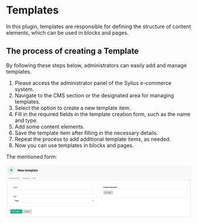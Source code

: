 # Templates

In this plugin, templates are responsible for defining the structure of content elements, which can be used in blocks and pages.

## The process of creating a Template

By following these steps below, administrators can easily add and manage templates.

1. Please access the administrator panel of the Sylius e-commerce system.
2. Navigate to the CMS section or the designated area for managing templates.
3. Select the option to create a new template item.
4. Fill in the required fields in the template creation form, such as the name and type.
5. Add some content elements.
6. Save the template item after filling in the necessary details.
7. Repeat the process to add additional template items, as needed.
8. Now you can use templates in blocks and pages.

The mentioned form:

![Screenshot showing template creation form in admin](template_create_cms.png)
